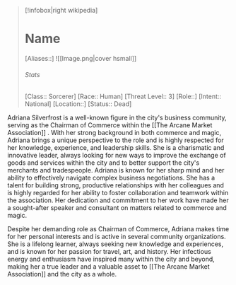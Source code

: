 
> [!infobox|right wikipedia]
> # Name
> [Aliases::]
> ![[Image.png|cover hsmall]]
> ###### Stats
> [Class:: Sorcerer] 
> [Race:: Human] 
> [Threat Level:: 3] 
> [Role::]
> [Intent:: National]
> [Location::]
> [Status:: Dead]


Adriana Silverfrost is a well-known figure in the city's business community, serving as the Chairman of Commerce within the [[The Arcane Market Association]] . With her strong background in both commerce and magic, Adriana brings a unique perspective to the role and is highly respected for her knowledge, experience, and leadership skills. She is a charismatic and innovative leader, always looking for new ways to improve the exchange of goods and services within the city and to better support the city's merchants and tradespeople. Adriana is known for her sharp mind and her ability to effectively navigate complex business negotiations. She has a talent for building strong, productive relationships with her colleagues and is highly regarded for her ability to foster collaboration and teamwork within the association. Her dedication and commitment to her work have made her a sought-after speaker and consultant on matters related to commerce and magic.

Despite her demanding role as Chairman of Commerce, Adriana makes time for her personal interests and is active in several community organizations. She is a lifelong learner, always seeking new knowledge and experiences, and is known for her passion for travel, art, and history. Her infectious energy and enthusiasm have inspired many within the city and beyond, making her a true leader and a valuable asset to [[The Arcane Market Association]] and the city as a whole.